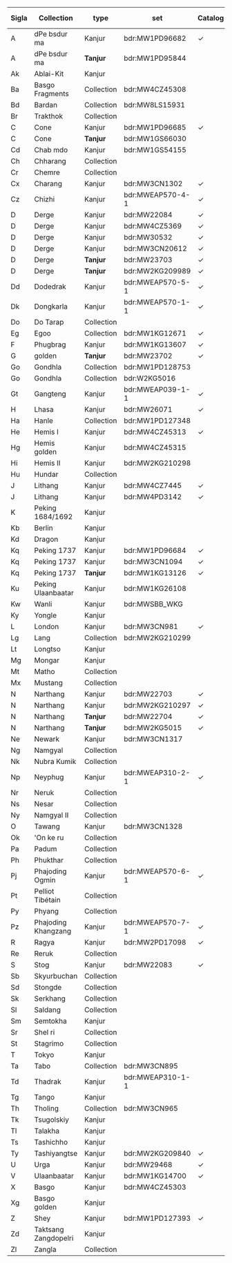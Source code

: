 
| Sigla | Collection |type | set | Catalog | Vol. list | Images |
| --- | --- | --- | --- | --- | --- | --- |
| A | dPe bsdur ma | Kanjur | bdr:MW1PD96682 | ✓ | ✓ |  |
| A | dPe bsdur ma | **Tanjur** | bdr:MW1PD95844 |  |  |  |
| Ak | Ablai-Kit | Kanjur | |  |  |  |
| Ba | Basgo Fragments | Collection | bdr:MW4CZ45308 |  |  |  |
| Bd | Bardan | Collection | bdr:MW8LS15931 |  |  |  |
| Br | Trakthok | Collection | |  |  |  |
| C | Cone | Kanjur | bdr:MW1PD96685 | ✓ |  |  |
| C | Cone | **Tanjur** | bdr:MW1GS66030 |  | ✓ |  |
| Cd | Chab mdo | Kanjur | bdr:MW1GS54155 |  |  |  |
| Ch | Chharang | Collection | |  |  |  |
| Cr | Chemre | Collection | |  |  |  |
| Cx | Charang | Kanjur | bdr:MW3CN1302 | ✓ | ✓ |  |
| Cz | Chizhi | Kanjur | bdr:MWEAP570-4-1 | ✓ | ✓ |  |
| D | Derge | Kanjur | bdr:MW22084 | ✓ | ✓ | ✓ |
| D | Derge | Kanjur | bdr:MW4CZ5369 | ✓ | ✓ | ✓ |
| D | Derge | Kanjur | bdr:MW30532 | ✓ | ✓ |  |
| D | Derge | Kanjur | bdr:MW3CN20612 | ✓ | ✓ | ✓ |
| D | Derge | **Tanjur** | bdr:MW23703 | ✓ | ✓ |  |
| D | Derge | **Tanjur** | bdr:MW2KG209989 | ✓ |  |  |
| Dd | Dodedrak | Kanjur | bdr:MWEAP570-5-1 | ✓ |  |  |
| Dk | Dongkarla | Kanjur | bdr:MWEAP570-1-1 | ✓ |  |  |
| Do | Do Tarap | Collection | |  |  |  |
| Eg | Egoo | Collection | bdr:MW1KG12671 | ✓ | ✓ |  |
| F | Phugbrag | Kanjur | bdr:MW1KG13607 | ✓ | ✓ |  |
| G | golden | **Tanjur** | bdr:MW23702 | ✓ | ✓ |  |
| Go | Gondhla | Collection | bdr:MW1PD128753 |  |  |  |
| Go | Gondhla | Collection | bdr:W2KG5016 |  |  |  |
| Gt | Gangteng | Kanjur | bdr:MWEAP039-1-1 | ✓ |  |  |
| H | Lhasa | Kanjur | bdr:MW26071 | ✓ | ✓ |  |
| Ha | Hanle | Collection | bdr:MW1PD127348 |  |  |  |
| He | Hemis I | Kanjur | bdr:MW4CZ45313 | ✓ | ✓ |  |
| Hg | Hemis golden | Kanjur | bdr:MW4CZ45315 |  |  |  |
| Hi | Hemis II | Kanjur | bdr:MW2KG210298 |  | ✓ |  |
| Hu | Hundar | Collection |  |  |  |  |
| J | Lithang | Kanjur | bdr:MW4CZ7445 | ✓ | ✓ |  |
| J | Lithang | Kanjur | bdr:MW4PD3142 | ✓ |  |  |
| K | Peking 1684/1692 | Kanjur |  |  |  |  |
| Kb | Berlin | Kanjur |  |  |  |  |
| Kd | Dragon | Kanjur |  |  |  |  |
| Kq | Peking 1737 | Kanjur | bdr:MW1PD96684 | ✓ | ✓ |  |
| Kq | Peking 1737 | Kanjur | bdr:MW3CN1094 | ✓ |  |  |
| Kq | Peking 1737 | **Tanjur** | bdr:MW1KG13126 | ✓ | ✓ |  |
| Ku | Peking Ulaanbaatar | Kanjur | bdr:MW1KG26108 |  |  |  |
| Kw | Wanli | Kanjur | bdr:MWSBB_WKG |  |  |  |
| Ky | Yongle | Kanjur |  |  |  |  |
| L | London | Kanjur | bdr:MW3CN981| ✓ |  |  |
| Lg | Lang | Collection | bdr:MW2KG210299 |  |  |  |
| Lt | Longtso | Kanjur | |  |  |  |
| Mg | Mongar | Kanjur | |  |  |  |
| Mt | Matho | Collection | |  |  |  |
| Mx | Mustang | Collection | |  |  |  |
| N | Narthang | Kanjur | bdr:MW22703 | ✓ | ✓ |  |
| N | Narthang | Kanjur | bdr:MW2KG210297 | ✓ |  |  |
| N | Narthang | **Tanjur** | bdr:MW22704 | ✓ | ✓ |  |
| N | Narthang | **Tanjur** | bdr:MW2KG5015 | ✓ | ✓ |  |
| Ne | Newark | Kanjur | bdr:MW3CN1317 |  |  |  |
| Ng | Namgyal | Collection | |  |  |  |
| Nk | Nubra Kumik | Collection | |  |  |  |
| Np | Neyphug | Kanjur | bdr:MWEAP310-2-1 | ✓ |  |  |
| Nr | Neruk | Collection | |  |  |  |
| Ns | Nesar | Collection | |  |  |  |
| Ny | Namgyal II | Collection | |  |  |  |
| O | Tawang | Kanjur | bdr:MW3CN1328 |  |  |  |
| Ok | 'On ke ru | Collection | |  |  |  |
| Pa | Padum | Collection | |  |  |  |
| Ph | Phukthar | Collection | |  |  |  |
| Pj | Phajoding Ogmin | Kanjur | bdr:MWEAP570-6-1 | ✓ |  |  |
| Pt | Pelliot Tibétain | Collection |  |  |  |  |
| Py | Phyang | Collection | |  |  |  |
| Pz | Phajoding Khangzang | Kanjur | bdr:MWEAP570-7-1 | ✓ |  |  |
| R | Ragya | Kanjur | bdr:MW2PD17098 | ✓ | ✓ |  |
| Re | Reruk | Collection | |  |  |  |
| S | Stog | Kanjur | bdr:MW22083 | ✓ | ✓ |  |
| Sb | Skyurbuchan | Collection | |  |  |  |
| Sd | Stongde | Collection | |  |  |  |
| Sk | Serkhang | Collection | |  |  |  |
| Sl | Saldang | Collection | |  |  |  |
| Sm | Semtokha | Kanjur | |  |  |  |
| Sr | Shel ri | Collection | |  |  |  |
| St | Stagrimo | Collection | |  |  |  |
| T | Tokyo | Kanjur | |  |  |  |
| Ta | Tabo | Collection | bdr:MW3CN895 |  |  |  |
| Td | Thadrak | Kanjur | bdr:MWEAP310-1-1 |  |  |  |
| Tg | Tango | Kanjur | |  |  |  |
| Th | Tholing | Collection | bdr:MW3CN965 |  |  |  |
| Tk | Tsugolskiy | Kanjur | |  |  |  |
| Tl | Talakha | Kanjur | |  |  |  |
| Ts | Tashichho | Kanjur | |  |  |  |
| Ty | Tashiyangtse | Kanjur | bdr:MW2KG209840 | ✓ |  |  |
| U | Urga | Kanjur | bdr:MW29468 | ✓ | ✓ |  |
| V | Ulaanbaatar | Kanjur | bdr:MW1KG14700 | ✓ |  |  |
| X | Basgo | Kanjur | bdr:MW4CZ45303 |  |  |  |
| Xg | Basgo golden | Kanjur |  |  |  |  |
| Z | Shey | Kanjur | bdr:MW1PD127393 | ✓ | ✓ |  |
| Zd | Taktsang Zangdopelri | Kanjur |  |  |  |  |
| Zl | Zangla | Collection | |  |  |  |
